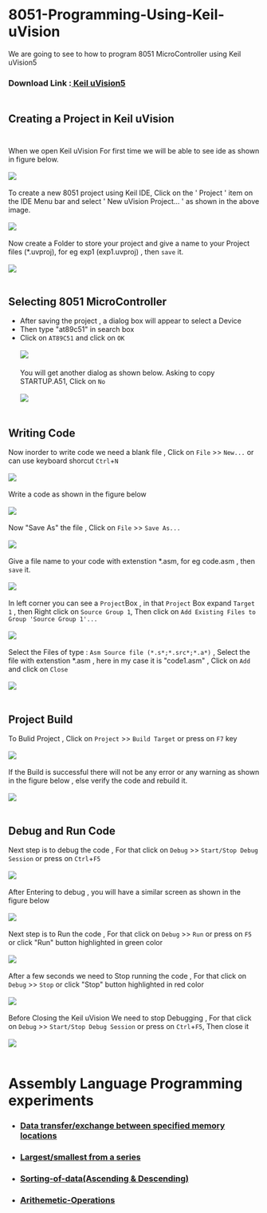 # 8051-Programming-Using-Keil-uVision
We are going to see to how to program 8051 MicroController using Keil uVision5
### Download Link :<a href = "https://www.keil.com/demo/eval/c51.htm"> Keil uVision5</a> <br><br>
## Creating a Project in Keil uVision <br><br>
When we open Keil uVision For first time we will be able to see ide as shown in figure below. <br><br>
![](/images/img1.png) <br><br>
To create a new 8051 project using Keil IDE, Click on the ' Project ' item on the IDE Menu bar and select ' New uVision Project... ' as shown in the above image.<br><br>
![](/images/img2.png) <br><br>
Now create a Folder to store your project and give a name to your Project files (*.uvproj), for eg exp1 (exp1.uvproj) , then `save` it.<br><br>
![](/images/img3.png) <br><br>
## Selecting 8051 MicroController
* After saving the project , a dialog box will appear to select a Device <br>
* Then type "at89c51" in search box  
* Click on `AT89C51` and click on `OK`<br><br>
![](/images/img4.png) <br><br>
You will get another dialog as shown below. Asking to copy STARTUP.A51, Click on `No`<br><br>
![](/images/img5.png) <br><br>
## Writing Code
Now inorder to write code we need a blank file , Click on `File` >> `New...` or can use keyboard shorcut `Ctrl`+`N`<br><br>
![](/images/img7.png) <br><br>
Write a code as shown in the figure below <br><br>
![](/images/img8.png) <br><br>
Now "Save As" the file , Click on `File` >> `Save As...`<br><br>
![](/images/img9.png) <br><br>
Give a file name to your code with extenstion *.asm, for eg code.asm , then `save` it.<br><br>
![](/images/img10.png) <br><br>
 In left corner you can see a `Project`Box , in that `Project` Box expand `Target 1`  , then Right click on  `Source Group 1`, Then click on `Add Existing Files to Group 'Source Group 1'...`<br><br>
![](/images/img11.png) <br><br>
Select the Files of type : `Asm Source file (*.s*;*.src*;*.a*)` , Select the file with extenstion *.asm , here in my case it is "code1.asm" , Click on `Add` and click on `Close`<br><br>
![](/images/img12.png) <br><br>
## Project Build
To Bulid Project , Click on `Project` >> `Build Target` or press on `F7` key<br><br>
![](/images/img13.png) <br><br>
If the Build is successful there will not be any error or any warning  as shown in the figure below , else verify the code and rebuild it. <br><br>
![](/images/img14a.png) <br><br>
## Debug and Run Code
Next step is to debug the code , For that click on `Debug` >> `Start/Stop Debug Session` or press on `Ctrl`+`F5`<br><br>
![](/images/img15.png) <br><br>
After Entering to debug , you will have a similar screen as shown in the figure below<br><br>
![](/images/img21.png) <br><br>
Next step is to Run the code , For that click on `Debug` >> `Run` or press on `F5` or click "Run" button highlighted in green color<br><br>
![](/images/img22.jpg) <br><br>
After a few seconds we need to Stop running the code , For that click on `Debug` >> `Stop`  or click "Stop" button highlighted in red color<br><br>
![](/images/img18.jpg) <br><br>
Before Closing the Keil uVision We need to stop Debugging , For that click on `Debug` >> `Start/Stop Debug Session` or press on `Ctrl`+`F5`, Then close it<br><br> 
![](/images/img15.png) <br><br>
# Assembly Language Programming experiments
* ### <a href="https://github.com/pscretn/8051-Programming-Using-Keil-uVision/tree/master/Set-of-Data-Transfer">Data transfer/exchange between specified memory locations</a>
* ### <a href="https://github.com/pscretn/8051-Programming-Using-Keil-uVision/tree/master/Largest_or_Smallest_of_a_Series">Largest/smallest from a series</a>
* ### <a href="https://github.com/pscretn/8051-Programming-Using-Keil-uVision/tree/master/Sorting-of-data(Ascending%20%26%20Descending)">Sorting-of-data(Ascending & Descending)</a>
* ### <a href="https://github.com/pscretn/8051-Programming-Using-Keil-uVision/tree/master/Arithemetic-Operations">Arithemetic-Operations</a>
